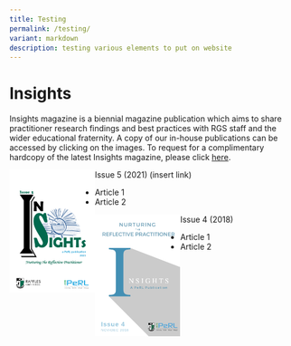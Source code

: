 ```yaml
---
title: Testing
permalink: /testing/
variant: markdown
description: testing various elements to put on website
---
```

# Insights
Insights magazine is a biennial magazine publication which aims to share practitioner research findings and best practices with RGS staff and the wider educational fraternity. A copy of our in-house publications can be accessed by clicking on the images. To request for a complimentary hardcopy of the latest Insights magazine, please click [here](https://docs.google.com/forms/d/e/1FAIpQLSfDl4vV7llMZwQXm0aOMw9flvkLZJOhtk3rGtmEIKUAgGVOFQ/viewform?usp=sf_link).

<img src="/images/Insights/2021%20insight.png" style="width:30%" align="left">

Issue 5 (2021) (insert link)
* Article 1
* Article 2

<img src="/images/Insights/2018%20insights.png" style="width:30%" align="left">

Issue 4 (2018)
* Article 1
* Article 2 

